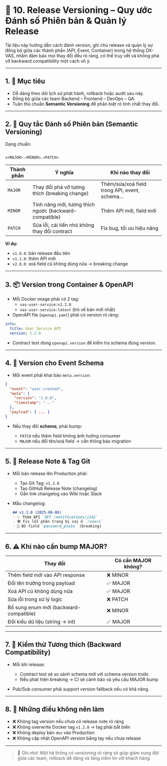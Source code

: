 # 🧾 10. Release Versioning – Quy ước Đánh số Phiên bản & Quản lý Release

Tài liệu này hướng dẫn cách đánh version, ghi chú release và quản lý sự đồng bộ giữa các thành phần (API, Event, Container) trong hệ thống DX-VAS, nhằm đảm bảo mọi thay đổi đều rõ ràng, có thể truy vết và không phá vỡ backward compatibility một cách vô ý.

---

## 1. 🎯 Mục tiêu

- Dễ dàng theo dõi lịch sử phát hành, rollback hoặc audit sau này.
- Đồng bộ giữa các team Backend – Frontend – DevOps – QA.
- Tuân thủ chuẩn **Semantic Versioning** để phân biệt rõ tính chất thay đổi.

---

## 2. 🔢 Quy tắc Đánh số Phiên bản (Semantic Versioning)

Dạng chuẩn:  
```

v<MAJOR>.<MINOR>.<PATCH>

```

| Thành phần | Ý nghĩa                                               | Khi nào thay đổi |
|------------|--------------------------------------------------------|------------------|
| `MAJOR`    | Thay đổi phá vỡ tương thích (breaking change)         | Thêm/sửa/xoá field trong API, event, schema... |
| `MINOR`    | Tính năng mới, tương thích ngược (backward-compatible) | Thêm API mới, field mới |
| `PATCH`    | Sửa lỗi, cải tiến nhỏ không thay đổi contract          | Fix bug, tối ưu hiệu năng |

**Ví dụ:**
- `v1.0.0`: bản release đầu tiên
- `v1.1.0`: thêm API mới
- `v2.0.0`: xoá field cũ không dùng nữa → breaking change

---

## 3. 📦 Version trong Container & OpenAPI

- Mỗi Docker image phải có 2 tag:
  - `vas-user-service:v1.2.0`
  - `vas-user-service:latest` (trỏ về bản mới nhất)
- OpenAPI file (`openapi.yaml`) phải có version rõ ràng:

```yaml
info:
  title: User Service API
  version: 1.2.0
```

* Contract test dùng `openapi.version` để kiểm tra schema đúng version.

---

## 4. 📣 Version cho Event Schema

* Mỗi event phải khai báo `meta.version`:

```json
{
  "event": "user.created",
  "meta": {
    "version": "1.0.0",
    "timestamp": "..."
  },
  "payload": { ... }
}
```

* Nếu thay đổi **schema**, phải bump:

  * `PATCH` nếu thêm field không ảnh hưởng consumer
  * `MAJOR` nếu đổi tên/xoá field → cần thông báo migration

---

## 5. 📝 Release Note & Tag Git

* Mỗi bản release lên Production phải:

  * Tạo Git Tag: `v1.3.0`
  * Tạo GitHub Release Note (changelog)
  * Gắn link changelog vào Wiki hoặc Slack
* Mẫu changelog:

  ```md
  ## v1.3.0 (2025-06-06)
  - ✨ Thêm API `GET /notifications/{id}`
  - 🛠️ Fix lỗi phân trang bị sai ở `/users`
  - 🔐 Bỏ field `password_plain` (breaking)
  ```

---

## 6. ⚠️ Khi nào cần bump MAJOR?

| Thay đổi                               | Có cần MAJOR không? |
| -------------------------------------- | ------------------- |
| Thêm field mới vào API response        | ❌ MINOR             |
| Đổi tên trường trong payload           | ✅ MAJOR             |
| Xoá API cũ không dùng nữa              | ✅ MAJOR             |
| Sửa lỗi trong xử lý logic              | ❌ PATCH             |
| Bổ sung enum mới (backward-compatible) | ❌ MINOR             |
| Đổi kiểu dữ liệu (string → int)        | ✅ MAJOR             |

---

## 7. 🧪 Kiểm thử Tương thích (Backward Compatibility)

* Mỗi khi release:

  * Contract test sẽ so sánh schema mới với schema version trước
  * Nếu phát hiện breaking → CI sẽ cảnh báo và yêu cầu MAJOR bump
* Pub/Sub consumer phải support version fallback nếu có khả năng.

---

## 8. 🚫 Những điều không nên làm

* ❌ Không tag version nếu chưa có release note rõ ràng
* ❌ Không overwrite Docker tag `v1.2.0` → tag phải bất biến
* ❌ Không deploy bản `dev` vào Production
* ❌ Không cập nhật OpenAPI version bằng tay nếu chưa release

---

> 📌 Ghi nhớ: Một hệ thống có versioning rõ ràng sẽ giúp giảm xung đột giữa các team, rollback dễ dàng và tăng niềm tin với khách hàng.
